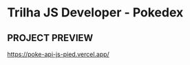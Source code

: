 # Trilha JS Developer - Pokedex

<h2>PROJECT PREVIEW</h2>
<a href="https://poke-api-js-pied.vercel.app" target="_blank">https://poke-api-js-pied.vercel.app/</a>
